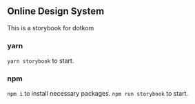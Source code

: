 ## Online Design System
This is a storybook for dotkom

### yarn

`yarn storybook` to start.

### npm

`npm i` to install necessary packages.
`npm run storybook` to start.
